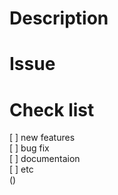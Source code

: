 # Description

# Issue 

# Check list
[ ] new features  
[ ] bug fix  
[ ] documentaion  
[ ] etc   
()  

#
